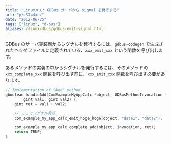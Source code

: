 ```yaml
---
title: "Linuxメモ: GDBus サーバから signal を発行する"
url: "p/o5744xu/"
date: "2012-06-25"
tags: ["linux", "d-bus"]
aliases: /linux/dbus/gdbus-emit-signal.html
---
```


GDBus のサーバ実装側からシグナルを発行するには、`gdbus-codegen` で生成されたヘッダファイルに定義されている、`xxx_emit_xxx` という関数を呼び出します。

あるメソッドの実装の中からシグナルを発行するには、そのメソッドの `xxx_complete_xxx` 関数を呼び出す前に、`xxx_emit_xxx` 関数を呼び出す必要があります。

```cpp
// Implementation of "Add" method.
gboolean handleAdd(ComExampleMyAppCalc *object, GDBusMethodInvocation *invocation,
        gint val1, gint val2) {
    gint ret = val1 + val2;

    // ここでシグナル発行
    com_example_my_app_calc_emit_hoge_hoge(object, "data1", "data2");

    com_example_my_app_calc_complete_add(object, invocation, ret);
    return TRUE;
}
```

